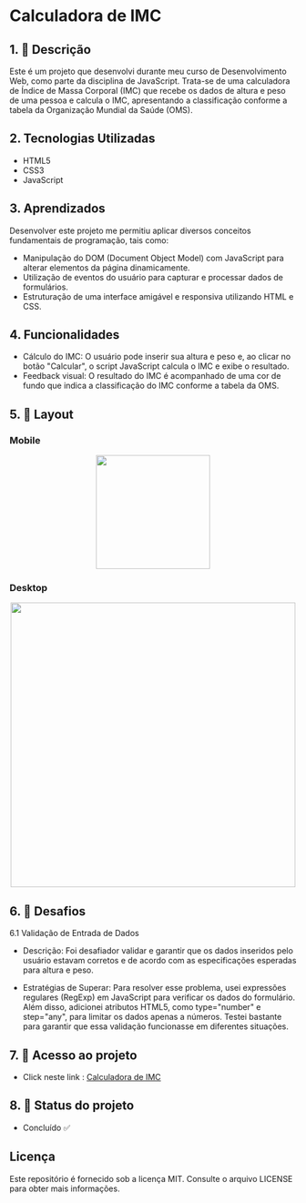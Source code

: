 # Calculadora de IMC

## 1. 📝 Descrição
Este é um projeto que desenvolvi durante meu curso de Desenvolvimento Web, como parte da disciplina de JavaScript. Trata-se de uma calculadora de Índice de Massa Corporal (IMC) que recebe os dados de altura e peso de uma pessoa e calcula o IMC, apresentando a classificação conforme a tabela da Organização Mundial da Saúde (OMS).

## 2. Tecnologias Utilizadas

- HTML5
- CSS3
- JavaScript

## 3. Aprendizados

Desenvolver este projeto me permitiu aplicar diversos conceitos fundamentais de programação, tais como:

- Manipulação do DOM (Document Object Model) com JavaScript para alterar elementos da página dinamicamente.
- Utilização de eventos do usuário para capturar e processar dados de formulários.
- Estruturação de uma interface amigável e responsiva utilizando HTML e CSS.

## 4. Funcionalidades

- Cálculo do IMC: O usuário pode inserir sua altura e peso e, ao clicar no botão "Calcular", o script JavaScript calcula o IMC e exibe o resultado.
- Feedback visual: O resultado do IMC é acompanhado de uma cor de fundo que indica a classificação do IMC conforme a tabela da OMS.

## 5. 🎨 Layout
                          
### Mobile
<p align="center">
  <img width="200" src="img/mobile.png">
</p>
     
### Desktop

<p align="center">
  <img width="500" src="img/desktop.png">
</p>     

## 6. 🚧 Desafios

6.1 Validação de Entrada de Dados

- Descrição: Foi desafiador validar e garantir que os dados inseridos pelo usuário estavam corretos e de acordo com as especificações esperadas para altura e peso.

- Estratégias de Superar: Para resolver esse problema, usei expressões regulares (RegExp) em JavaScript para verificar os dados do formulário. Além disso, adicionei atributos HTML5, como type="number" e step="any", para limitar os dados apenas a números. Testei bastante para garantir que essa validação funcionasse em diferentes situações.

## 7. 📁 Acesso ao projeto

- Click neste link : <a href="https://rssrafaela.github.io/projeto01/](https://rssrafaela.github.io/IMC/" target="_blank">Calculadora de IMC</a>

## 8. 🎯 Status do projeto
- Concluído ✅

## Licença
Este repositório é fornecido sob a licença MIT. Consulte o arquivo LICENSE para obter mais informações.

